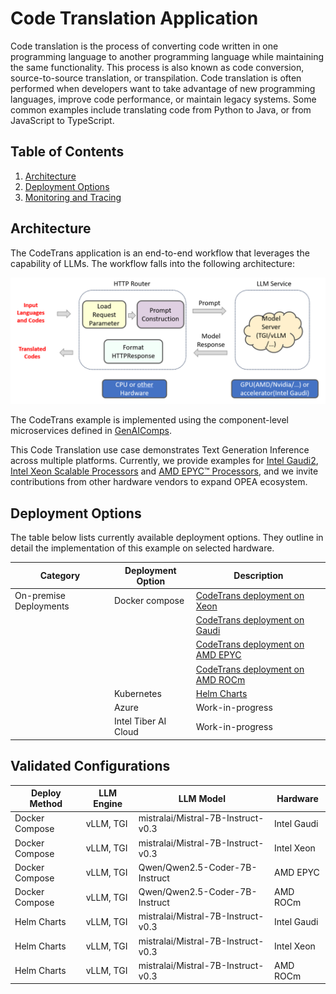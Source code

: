 # Code Translation Application

Code translation is the process of converting code written in one programming language to another programming language while maintaining the same functionality. This process is also known as code conversion, source-to-source translation, or transpilation. Code translation is often performed when developers want to take advantage of new programming languages, improve code performance, or maintain legacy systems. Some common examples include translating code from Python to Java, or from JavaScript to TypeScript.

## Table of Contents

1. [Architecture](#architecture)
2. [Deployment Options](#deployment-options)
3. [Monitoring and Tracing](./README_miscellaneous.md)

## Architecture

The CodeTrans application is an end-to-end workflow that leverages the capability of LLMs. The workflow falls into the following architecture:

![architecture](./assets/img/code_trans_architecture.png)

The CodeTrans example is implemented using the component-level microservices defined in [GenAIComps](https://github.com/opea-project/GenAIComps).

This Code Translation use case demonstrates Text Generation Inference across multiple platforms. Currently, we provide examples for [Intel Gaudi2](https://www.intel.com/content/www/us/en/products/details/processors/ai-accelerators/gaudi.html), [Intel Xeon Scalable Processors](https://www.intel.com/content/www/us/en/products/details/processors/xeon.html) and [AMD EPYC™ Processors](https://www.amd.com/en/products/processors/server/epyc.html), and we invite contributions from other hardware vendors to expand OPEA ecosystem.

## Deployment Options

The table below lists currently available deployment options. They outline in detail the implementation of this example on selected hardware.

| Category               | Deployment Option    | Description                                                                 |
| ---------------------- | -------------------- | --------------------------------------------------------------------------- |
| On-premise Deployments | Docker compose       | [CodeTrans deployment on Xeon](./docker_compose/intel/cpu/xeon/README.md)   |
|                        |                      | [CodeTrans deployment on Gaudi](./docker_compose/intel/hpu/gaudi/README.md) |
|                        |                      | [CodeTrans deployment on AMD EPYC](./docker_compose/amd/cpu/epyc/README.md) |
|                        |                      | [CodeTrans deployment on AMD ROCm](./docker_compose/amd/gpu/rocm/README.md) |
|                        | Kubernetes           | [Helm Charts](./kubernetes/helm/README.md)                                  |
|                        | Azure                | Work-in-progress                                                            |
|                        | Intel Tiber AI Cloud | Work-in-progress                                                            |

## Validated Configurations

| **Deploy Method** | **LLM Engine** | **LLM Model**                      | **Hardware** |
| ----------------- | -------------- | ---------------------------------- | ------------ |
| Docker Compose    | vLLM, TGI      | mistralai/Mistral-7B-Instruct-v0.3 | Intel Gaudi  |
| Docker Compose    | vLLM, TGI      | mistralai/Mistral-7B-Instruct-v0.3 | Intel Xeon   |
| Docker Compose    | vLLM, TGI      | Qwen/Qwen2.5-Coder-7B-Instruct     | AMD EPYC     |
| Docker Compose    | vLLM, TGI      | Qwen/Qwen2.5-Coder-7B-Instruct     | AMD ROCm     |
| Helm Charts       | vLLM, TGI      | mistralai/Mistral-7B-Instruct-v0.3 | Intel Gaudi  |
| Helm Charts       | vLLM, TGI      | mistralai/Mistral-7B-Instruct-v0.3 | Intel Xeon   |
| Helm Charts       | vLLM, TGI      | mistralai/Mistral-7B-Instruct-v0.3 | AMD ROCm     |
